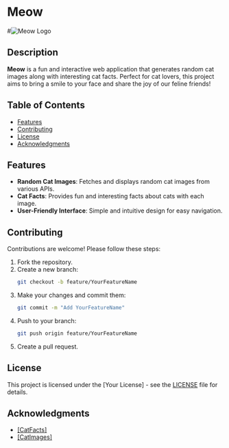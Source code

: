 # Meow

#![Meow Logo](https://cdn2.thecatapi.com/images/GVR6HHxv-.jpg)

## Description

**Meow** is a fun and interactive web application that generates random cat images along with interesting cat facts. Perfect for cat lovers, this project aims to bring a smile to your face and share the joy of our feline friends!

## Table of Contents

- [Features](#features)
- [Contributing](#contributing)
- [License](#license)
- [Acknowledgments](#acknowledgments)

## Features

- **Random Cat Images**: Fetches and displays random cat images from various APIs.
- **Cat Facts**: Provides fun and interesting facts about cats with each image.
- **User-Friendly Interface**: Simple and intuitive design for easy navigation.


## Contributing

Contributions are welcome! Please follow these steps:

1. Fork the repository.
2. Create a new branch:
   ```bash
   git checkout -b feature/YourFeatureName
   ```
3. Make your changes and commit them:
   ```bash
   git commit -m "Add YourFeatureName"
   ```
4. Push to your branch:
   ```bash
   git push origin feature/YourFeatureName
   ```
5. Create a pull request.

## License

This project is licensed under the [Your License] - see the [LICENSE](LICENSE) file for details.

## Acknowledgments

- [[CatFacts]](https://catfact.ninja/)
- [[CatImages]](https://thecatapi.com/)
